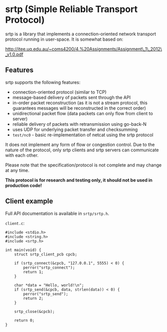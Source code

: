 srtp (Simple Reliable Transport Protocol)
=========================================

srtp is a library that implements a connection-oriented network transport
protocol running in user-space. It is somewhat based on:

http://itee.uq.edu.au/~coms4200/4.%20Assignments/Assignment\_1\_2012\_v1.0.pdf

Features
--------

srtp supports the following features:

* connection-oriented protocol (similar to TCP)
* message-based delivery of packets sent through the API
* in-order packet reconstruction (as it is not a stream protocol, this guarantees messages will be reconstructed in the correct order)
* unidirectional packet flow (data packets can only flow from client to server)
* reliable delivery of packets with retransmission using go-back-N
* uses UDP for underlying packet transfer and checksumming
* `test/nc0` - basic re-implementation of netcat using the srtp protocol

It does not implement any form of flow or congestion control. Due to the nature
of the protocol, only srtp clients and srtp servers can communicate with each
other.

Please note that the specification/protocol is not complete and may change at any time.

**This protocol is for research and testing only, it should not be used in production code!**

Client example
--------------

Full API documentation is available in `srtp/srtp.h`.

`client.c`:

    #include <stdio.h>
    #include <string.h>
    #include <srtp.h>

    int main(void) {
        struct srtp_client_pcb cpcb;

        if (srtp_connect(&cpcb, "127.0.0.1", 5555) < 0) {
            perror("srtp_connect");
            return 1;
        }

        char *data = "Hello, world!\n";
        if (srtp_send(&cpcb, data, strlen(data)) < 0) {
            perror("srtp_send");
            return 2;
        }

        srtp_close(&cpcb);

        return 0;
    }

